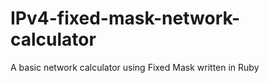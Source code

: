 IPv4-fixed-mask-network-calculator
==================================

A basic network calculator using Fixed Mask written in Ruby
